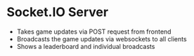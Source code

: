 
# Socket.IO Server

- Takes game updates via POST request from frontend
- Broadcasts the game updates via websockets to all clients
- Shows a leaderboard and individual broadcasts
